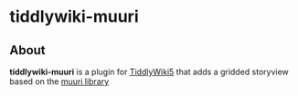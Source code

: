 # tiddlywiki-muuri

## About

**tiddlywiki-muuri** is a plugin for [TiddlyWiki5](https://tiddlywiki.com) that adds a gridded storyview based on the [muuri library](https://muuri.dev)

